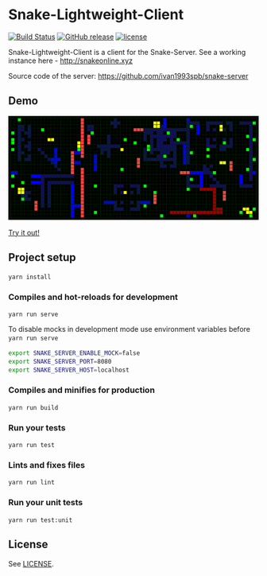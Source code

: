 # Snake-Lightweight-Client

[![Build Status](https://travis-ci.org/ivan1993spb/snake-lightweight-client.svg?branch=master)](https://travis-ci.org/ivan1993spb/snake-lightweight-client) [![GitHub release](https://img.shields.io/github/release/ivan1993spb/snake-lightweight-client.svg)](https://github.com/ivan1993spb/snake-lightweight-client/releases/latest) [![license](https://img.shields.io/github/license/ivan1993spb/snake-lightweight-client.svg)](LICENSE)

Snake-Lightweight-Client is a client for the Snake-Server. See a working instance here - http://snakeonline.xyz

Source code of the server: https://github.com/ivan1993spb/snake-server

## Demo

[![Client screenshot](demo.gif)](http://snakeonline.xyz)

[Try it out!](http://snakeonline.xyz)

## Project setup

```
yarn install
```

### Compiles and hot-reloads for development

```
yarn run serve
```

To disable mocks in development mode use environment variables before `yarn run serve`

```bash
export SNAKE_SERVER_ENABLE_MOCK=false
export SNAKE_SERVER_PORT=8080
export SNAKE_SERVER_HOST=localhost
```

### Compiles and minifies for production

```
yarn run build
```

### Run your tests

```
yarn run test
```

### Lints and fixes files

```
yarn run lint
```

### Run your unit tests

```
yarn run test:unit
```

## License

See [LICENSE](LICENSE).
